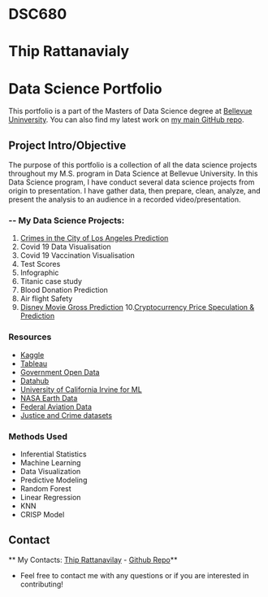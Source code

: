 # DSC680
# Thip Rattanavialy 
# Data Science Portfolio

This portfolio is a part of the Masters of Data Science degree at [Bellevue Uninversity](https://www.bellevue.edu/degrees/master/data-science-ms/). You can also find my latest work on [my main GitHub repo](https://github.com/thiprattanavilay?tab=repositories).

## Project Intro/Objective
The purpose of this portfolio is a collection of all the data science projects throughout my M.S. program in Data Science at Bellevue University. In this Data Science program, I have conduct several data science projects from origin to presentation. I have gather data, then prepare, clean, analyze, and present the analysis to an audience in a recorded video/presentation.

### -- My Data Science Projects:

1. [Crimes in the City of Los Angeles Prediction](https://github.com/thiprattanavilay/dsc530/blob/main/week_12/Completed_Final_Project/RattanavilayThip_DSC530_Final_LACrimes_v2.ipynb)
2. Covid 19 Data Visualisation
3. Covid 19 Vaccination Visualisation
4. Test Scores
5. Infographic
6. Titanic case study
7. Blood Donation Prediction
8. Air flight Safety 
9. [Disney Movie Gross Prediction](https://github.com/thiprattanavilay/DSC680/blob/main/Project01/WEEK3/RattanavilayThip_Project_1_Draft_Milestone_3.pdf)
10.[Cryptocurrency Price Speculation & Prediction](https://github.com/thiprattanavilay/DSC680/blob/main/Project02/Week1/)


### Resources 
* [Kaggle](https://www.kaggle.com/datasets)
* [Tableau](https://www.tableau.com/learn/articles/free-public-data-sets)
* [Government Open Data](https://www.data.gov/)
* [Datahub](https://datahub.io/collections)
* [University of California Irvine for ML](https://archive.ics.uci.edu/ml/datasets.php)
* [NASA Earth Data](https://earthdata.nasa.gov/)
* [Federal Aviation Data](https://www.faa.gov/data_research/aviation_data_statistics/)
* [Justice and Crime datasets](https://www.justice.gov/open/open-data)

### Methods Used
* Inferential Statistics
* Machine Learning
* Data Visualization
* Predictive Modeling
* Random Forest
* Linear Regression
* KNN
* CRISP Model

## Contact

** My Contacts: [Thip Rattanavilay](mailto:trattanavilay@my365.bellevue.edu) - [Github Repo](https://github.com/thiprattanavilay?tab=repositories)**

* Feel free to contact me with any questions or if you are interested in contributing!
